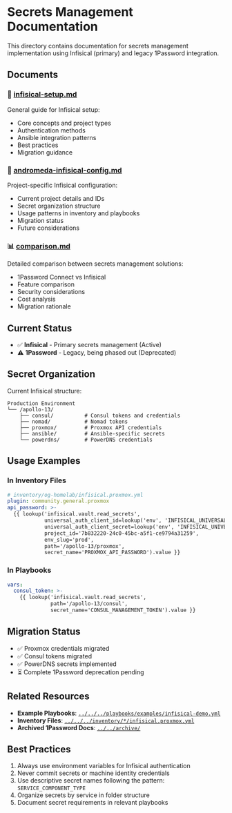 # Secrets Management Documentation

This directory contains documentation for secrets management implementation using Infisical (primary) and legacy 1Password integration.

## Documents

### 🔑 [infisical-setup.md](infisical-setup.md)

General guide for Infisical setup:

- Core concepts and project types
- Authentication methods
- Ansible integration patterns
- Best practices
- Migration guidance

### 🚀 [andromeda-infisical-config.md](andromeda-infisical-config.md)

Project-specific Infisical configuration:

- Current project details and IDs
- Secret organization structure
- Usage patterns in inventory and playbooks
- Migration status
- Future considerations

### 📊 [comparison.md](comparison.md)

Detailed comparison between secrets management solutions:

- 1Password Connect vs Infisical
- Feature comparison
- Security considerations
- Cost analysis
- Migration rationale

## Current Status

- ✅ **Infisical** - Primary secrets management (Active)
- ⚠️ **1Password** - Legacy, being phased out (Deprecated)

## Secret Organization

Current Infisical structure:

```text
Production Environment
└── /apollo-13/
    ├── consul/          # Consul tokens and credentials
    ├── nomad/           # Nomad tokens
    ├── proxmox/         # Proxmox API credentials
    ├── ansible/         # Ansible-specific secrets
    └── powerdns/        # PowerDNS credentials
```

## Usage Examples

### In Inventory Files

```yaml
# inventory/og-homelab/infisical.proxmox.yml
plugin: community.general.proxmox
api_password: >-
  {{ lookup('infisical.vault.read_secrets',
            universal_auth_client_id=lookup('env', 'INFISICAL_UNIVERSAL_AUTH_CLIENT_ID'),
            universal_auth_client_secret=lookup('env', 'INFISICAL_UNIVERSAL_AUTH_CLIENT_SECRET'),
            project_id='7b832220-24c0-45bc-a5f1-ce9794a31259',
            env_slug='prod',
            path='/apollo-13/proxmox',
            secret_name='PROXMOX_API_PASSWORD').value }}
```

### In Playbooks

```yaml
vars:
  consul_token: >-
    {{ lookup('infisical.vault.read_secrets',
              path='/apollo-13/consul',
              secret_name='CONSUL_MANAGEMENT_TOKEN').value }}
```

## Migration Status

- ✅ Proxmox credentials migrated
- ✅ Consul tokens migrated
- ✅ PowerDNS secrets implemented
- ⏳ Complete 1Password deprecation pending

## Related Resources

- **Example Playbooks**: [`../../../playbooks/examples/infisical-demo.yml`](../../../playbooks/examples/infisical-demo.yml)
- **Inventory Files**: [`../../../inventory/*/infisical.proxmox.yml`](../../../inventory/)
- **Archived 1Password Docs**: [`../../archive/`](../../archive/)

## Best Practices

1. Always use environment variables for Infisical authentication
2. Never commit secrets or machine identity credentials
3. Use descriptive secret names following the pattern: `SERVICE_COMPONENT_TYPE`
4. Organize secrets by service in folder structure
5. Document secret requirements in relevant playbooks
